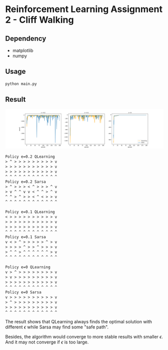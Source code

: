 # Reinforcement Learning Assignment 2 - Cliff Walking

## Dependency
- matplotlib
- numpy

## Usage
```bash
python main.py
```

## Result
![Result](imgs/result.png)

```
Policy e=0.2 QLearning
> ^ > > > > > > > > > v 
> > > > > > > > > > > v 
> > > > > > > > > > > v 
^ ^ ^ ^ ^ ^ ^ ^ ^ ^ ^ ^ 
Policy e=0.2 Sarsa
> ^ > > > < ^ > > > ^ v 
> v ^ ^ v v < ^ ^ > ^ v 
^ ^ > ^ > > < ^ < > > v 
^ ^ ^ ^ ^ ^ ^ ^ ^ ^ ^ ^ 

Policy e=0.1 QLearning
< > > > > > > > > > > v 
> > > > > > > > > > > v 
> > > > > > > > > > > v 
^ ^ ^ ^ ^ ^ ^ ^ ^ ^ ^ ^ 
Policy e=0.1 Sarsa
v < > ^ > > > > > ^ > v 
> > > > ^ > > ^ > > > v 
> ^ ^ > ^ ^ ^ ^ ^ ^ > v 
^ ^ ^ ^ ^ ^ ^ ^ ^ ^ ^ ^ 

Policy e=0 QLearning
v > ^ > > > > > > > > v 
> v > > > > > > > > > v 
> > > > > > > > > > > v 
^ ^ ^ ^ ^ ^ ^ ^ ^ ^ ^ ^ 
Policy e=0 Sarsa
v > > > > > > > > > > v 
> ^ > > > > > > > > > v 
> > > > > > > > > > > v 
^ ^ ^ ^ ^ ^ ^ ^ ^ ^ ^ ^ 
```

The result shows that QLearning always finds the optimal solution 
with different $\epsilon$ while Sarsa may find some "safe path".

Besides, the algorithm would converge to more stable results with smaller $\epsilon$.
And it may not converge if $\epsilon$ is too large.
